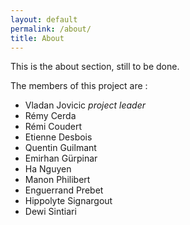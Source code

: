 ```yaml
---
layout: default
permalink: /about/
title: About
---
```


This is the about section, still to be done.

The members of this project are :

* Vladan Jovicic *project leader*
* Rémy Cerda
* Rémi Coudert
* Etienne Desbois
* Quentin Guilmant
* Emirhan Gürpinar
* Ha Nguyen
* Manon Philibert
* Enguerrand Prebet
* Hippolyte Signargout
* Dewi Sintiari
